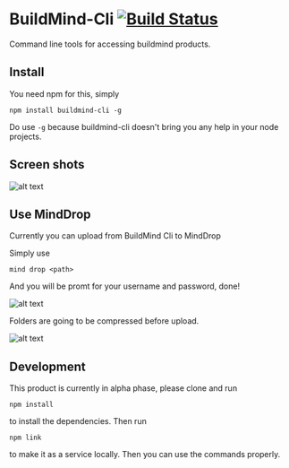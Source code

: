 # BuildMind-Cli  [![Build Status](https://travis-ci.org/buildmind-tech/BuildMind-Cli.svg?branch=master)](https://travis-ci.org/buildmind-tech/BuildMind-Cli)
Command line tools for accessing buildmind products.

## Install
You need npm for this, simply

    npm install buildmind-cli -g

Do use `-g` because buildmind-cli doesn't bring you any help in your node projects.

## Screen shots
![alt text](https://bu.ildm.in/d/images/buildmind-cli.png "BuildMind-Cli")

## Use MindDrop

Currently you can upload from BuildMind Cli to MindDrop

Simply use

`mind drop <path>`

And you will be promt for your username and password, done!

![alt text](https://bu.ildm.in/d/images/buildmind-cli-drop.png "BuildMind-Cli")

Folders are going to be compressed before upload.

![alt text](https://bu.ildm.in/d/images/buildmind-cli-drop-folder.png "BuildMind-Cli")

## Development

This product is currently in alpha phase, please clone and run

`npm install`

to install the dependencies. Then run

`npm link`

to make it as a service locally. Then you can use the commands properly.


